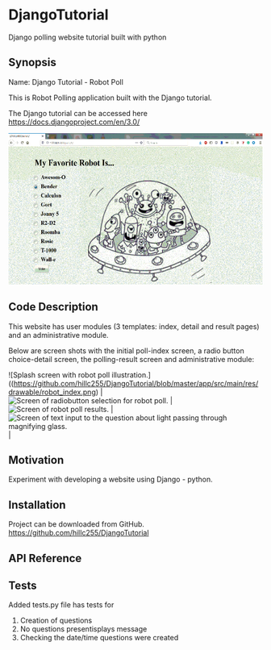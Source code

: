 # DjangoTutorial
Django polling website tutorial built with python

## Synopsis

Name:  Django Tutorial - Robot Poll

This is Robot Polling application built with the Django tutorial.

The Django tutorial can be accessed here <https://docs.djangoproject.com/en/3.0/>

<p align="center">
 <kbd><img width="533" height="300" src="readme_assets/robot_detail.gif"></kbd>
</p>

## Code Description

This website has user modules (3 templates: index, detail and result pages) and an administrative module.

Below are screen shots with the initial poll-index screen, a radio button choice-detail screen, the polling-result screen and administrative module:

![Splash screen with robot poll illustration.]((https://github.com/hillc255/DjangoTutorial/blob/master/app/src/main/res/drawable/robot_index.png) |
![Screen of radiobutton selection for robot poll.](https://github.com/hillc255/DjangoTutorial/blob/master/app/src/main/res/drawable/robot_detail.png) |
![Screen of robot poll results.](https://github.com/hillc255/DjangoTutorial/blob/master/app/src/main/res/drawable/robot_result.png) |
![Screen of text input to the question about light passing through magnifying glass.](https://github.com/hillc255/DjangoTutorial/blob/master/app/src/main/res/drawable/robot_admin.png) |

## Motivation

Experiment with developing a website using Django - python.

## Installation

Project can be downloaded from GitHub.  
https://github.com/hillc255/DjangoTutorial

## API Reference

## Tests

Added tests.py file has tests for 
1.  Creation of questions
2.  No questions presentisplays message
3.  Checking the date/time questions were created

